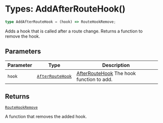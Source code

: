 # Types: AddAfterRouteHook()

```ts
type AddAfterRouteHook = (hook) => RouteHookRemove;
```

Adds a hook that is called after a route change. Returns a function to remove the hook.

## Parameters

| Parameter | Type | Description |
| ------ | ------ | ------ |
| `hook` | [`AfterRouteHook`](AfterRouteHook.md) | [AfterRouteHook](AfterRouteHook.md) The hook function to add. |

## Returns

[`RouteHookRemove`](RouteHookRemove.md)

A function that removes the added hook.
